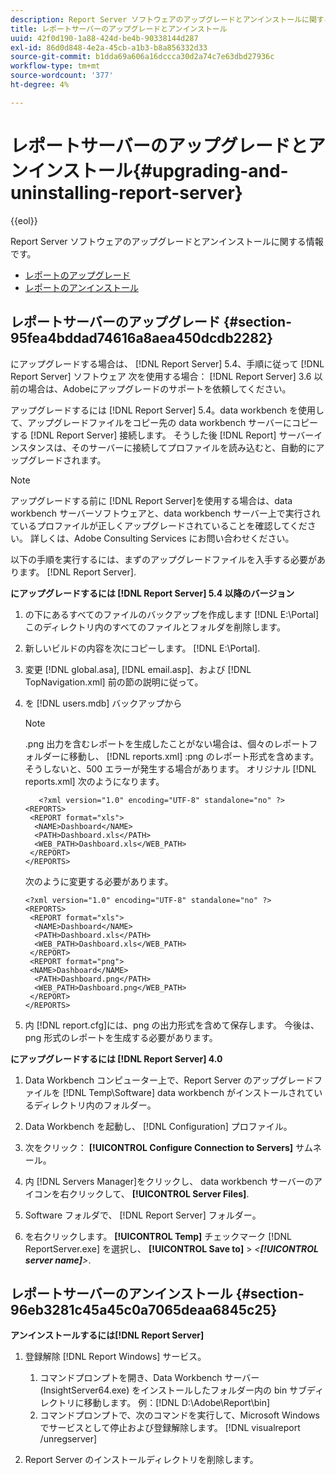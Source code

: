 ```yaml
---
description: Report Server ソフトウェアのアップグレードとアンインストールに関する情報です。
title: レポートサーバーのアップグレードとアンインストール
uuid: 42f0d190-1a88-424d-be4b-90338144d287
exl-id: 86d0d848-4e2a-45cb-a1b3-b8a856332d33
source-git-commit: b1dda69a606a16dccca30d2a74c7e63dbd27936c
workflow-type: tm+mt
source-wordcount: '377'
ht-degree: 4%

---
```


# レポートサーバーのアップグレードとアンインストール{#upgrading-and-uninstalling-report-server}

{{eol}}

Report Server ソフトウェアのアップグレードとアンインストールに関する情報です。

* [レポートのアップグレード](../../../home/c-rpt-oview/c-inst-rpt/c-upgrade-uninstall-rpt.md#section-95fea4bddad74616a8aea450dcdb2282)
* [レポートのアンインストール](../../../home/c-rpt-oview/c-inst-rpt/c-upgrade-uninstall-rpt.md#section-96eb3281c45a45c0a7065deaa6845c25)

## レポートサーバーのアップグレード {#section-95fea4bddad74616a8aea450dcdb2282}

にアップグレードする場合は、 [!DNL Report Server] 5.4、手順に従って [!DNL Report Server] ソフトウェア 次を使用する場合： [!DNL Report Server] 3.6 以前の場合は、Adobeにアップグレードのサポートを依頼してください。

アップグレードするには [!DNL Report Server] 5.4。data workbench を使用して、アップグレードファイルをコピー先の data workbench サーバーにコピーする [!DNL Report Server] 接続します。 そうした後 [!DNL Report] サーバーインスタンスは、そのサーバーに接続してプロファイルを読み込むと、自動的にアップグレードされます。

>[!NOTE]
>
>アップグレードする前に [!DNL Report Server]を使用する場合は、data workbench サーバーソフトウェアと、data workbench サーバー上で実行されているプロファイルが正しくアップグレードされていることを確認してください。 詳しくは、Adobe Consulting Services にお問い合わせください。

以下の手順を実行するには、まずのアップグレードファイルを入手する必要があります。 [!DNL Report Server].

**にアップグレードするには [!DNL Report Server] 5.4 以降のバージョン**

1. の下にあるすべてのファイルのバックアップを作成します [!DNL E:\Portal] このディレクトリ内のすべてのファイルとフォルダを削除します。
1. 新しいビルドの内容を次にコピーします。 [!DNL E:\Portal].
1. 変更 [!DNL global.asa], [!DNL email.asp]、および [!DNL TopNavigation.xml] 前の節の説明に従って。

1. を [!DNL users.mdb] バックアップから

   >[!NOTE]
   >
   >.png 出力を含むレポートを生成したことがない場合は、個々のレポートフォルダーに移動し、 [!DNL reports.xml] :png のレポート形式を含めます。 そうしないと、500 エラーが発生する場合があります。 オリジナル [!DNL reports.xml] 次のようになります。

   ```
      <?xml version="1.0" encoding="UTF-8" standalone="no" ?>
   <REPORTS>
    <REPORT format="xls">
     <NAME>Dashboard</NAME>
     <PATH>Dashboard.xls</PATH>
     <WEB_PATH>Dashboard.xls</WEB_PATH>
    </REPORT>
   </REPORTS>
   ```

   次のように変更する必要があります。

   ```
   <?xml version="1.0" encoding="UTF-8" standalone="no" ?>
   <REPORTS>
    <REPORT format="xls">
     <NAME>Dashboard</NAME>
     <PATH>Dashboard.xls</PATH>
     <WEB_PATH>Dashboard.xls</WEB_PATH>
    </REPORT>
    <REPORT format="png">
    <NAME>Dashboard</NAME>
     <PATH>Dashboard.png</PATH>
     <WEB_PATH>Dashboard.png</WEB_PATH>
    </REPORT>
   </REPORTS>
   ```

1. 内 [!DNL report.cfg]には、png の出力形式を含めて保存します。 今後は、png 形式のレポートを生成する必要があります。

**にアップグレードするには [!DNL Report Server] 4.0**

1. Data Workbench コンピューター上で、Report Server のアップグレードファイルを [!DNL Temp\Software] data workbench がインストールされているディレクトリ内のフォルダー。
1. Data Workbench を起動し、 [!DNL Configuration] プロファイル。
1. 次をクリック： **[!UICONTROL Configure Connection to Servers]** サムネール。
1. 内 [!DNL Servers Manager]をクリックし、 data workbench サーバーのアイコンを右クリックして、 **[!UICONTROL Server Files]**.

1. Software フォルダで、 [!DNL Report Server] フォルダー。
1. を右クリックします。 **[!UICONTROL Temp]** チェックマーク [!DNL ReportServer.exe] を選択し、 **[!UICONTROL Save to]** > *&lt;**[!UICONTROL server name]**>*.

## レポートサーバーのアンインストール {#section-96eb3281c45a45c0a7065deaa6845c25}

**アンインストールするには[!DNL Report Server]**

1. 登録解除 [!DNL Report Windows] サービス。

   1. コマンドプロンプトを開き、Data Workbench サーバー (InsightServer64.exe) をインストールしたフォルダー内の bin サブディレクトリに移動します。 例：[!DNL D:\Adobe\Report\bin]
   1. コマンドプロンプトで、次のコマンドを実行して、Microsoft Windows でサービスとして停止および登録解除します。 [!DNL visualreport /unregserver]

1. Report Server のインストールディレクトリを削除します。

